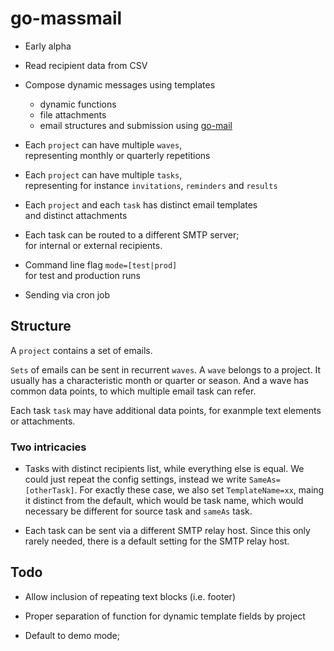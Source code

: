 # go-massmail

* Early alpha

* Read recipient data from CSV

* Compose dynamic messages using templates
  * dynamic functions
  * file attachments
  * email structures and submission using [go-mail](https://github.com/pbberlin/go-mail)

* Each `project` can have multiple `waves`,  
  representing monthly or quarterly repetitions

* Each `project` can have multiple `tasks`,  
  representing for instance `invitations`, `reminders` and `results`

* Each `project` and each `task` has distinct email templates  
  and distinct attachments

* Each task can be routed to a different SMTP server;  
  for internal or external recipients. 

* Command line flag `mode=[test|prod]`  
  for test and production runs

* Sending via cron job

## Structure

A `project` contains a set of emails.

`Sets` of emails can be sent in recurrent `waves`. A `wave` belongs to a project. It usually has a characteristic month or quarter or season. And a wave has common data points, to which multiple email task can refer.

Each task `task` may have additional data points, for exanmple text elements or attachments.

### Two intricacies

* Tasks with distinct recipients list, while everything else is equal. We could just repeat the config settings, instead we write `SameAs=[otherTask]`. For exactly these case, we also set `TemplateName=xx`, maing it distinct from the default, which would be task name, which would necessary be different for source task and `sameAs` task.

* Each task can be sent via a different SMTP relay host. Since this only rarely needed, there is a default setting for the SMTP relay host.

## Todo

* Allow inclusion of repeating text blocks (i.e. footer)

* Proper separation of function for dynamic template fields by project

* Default to demo mode; 

